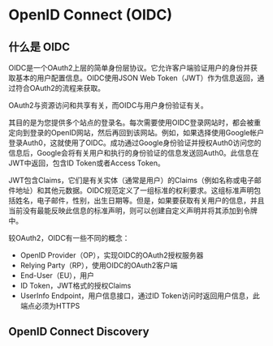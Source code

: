 # OpenID Connect (OIDC)


## 什么是 OIDC

OIDC是一个OAuth2上层的简单身份层协议。它允许客户端验证用户的身份并获取基本的用户配置信息。OIDC使用JSON Web Token（JWT）作为信息返回，通过符合OAuth2的流程来获取。

OAuth2与资源访问和共享有关，而OIDC与用户身份验证有关。

其目的是为您提供多个站点的登录名。每次需要使用OIDC登录网站时，都会被重定向到登录的OpenID网站，然后再回到该网站。例如，如果选择使用Google帐户登录Auth0，这就使用了OIDC。成功通过Google身份验证并授权Auth0访问您的信息后，Google会将有关用户和执行的身份验证的信息发送回Auth0。此信息在JWT中返回，包含ID Token或者Access Token。

JWT包含Claims，它们是有关实体（通常是用户）的Claims（例如名称或电子邮件地址）和其他元数据。OIDC规范定义了一组标准的权利要求。这组标准声明包括姓名，电子邮件，性别，出生日期等。但是，如果要获取有关用户的信息，并且当前没有最能反映此信息的标准声明，则可以创建自定义声明并将其添加到令牌中。

较OAuth2，OIDC有一些不同的概念：

- OpenID Provider（OP），实现OIDC的OAuth2授权服务器
- Relying Party（RP），使用OIDC的OAuth2客户端
- End-User（EU），用户
- ID Token，JWT格式的授权Claims
- UserInfo Endpoint，用户信息接口，通过ID Token访问时返回用户信息，此端点必须为HTTPS

## OpenID Connect Discovery

